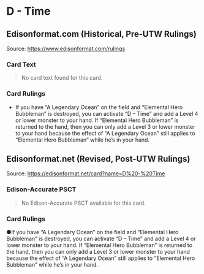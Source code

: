 # D - Time

## Edisonformat.com (Historical, Pre-UTW Rulings)

Source: https://www.edisonformat.com/rulings

### Card Text

> No card text found for this card.

### Card Rulings

*   If you have “A Legendary Ocean” on the field and “Elemental Hero Bubbleman” is destroyed, you can activate “D – Time” and add a Level 4 or lower monster to your hand. If “Elemental Hero Bubbleman” is returned to the hand, then you can only add a Level 3 or lower monster to your hand because the effect of “A Legendary Ocean” still applies to “Elemental Hero Bubbleman” while he’s in your hand.

## Edisonformat.net (Revised, Post-UTW Rulings)

Source: https://edisonformat.net/card?name=D%20-%20Time

### Edison-Accurate PSCT

> No Edison-Accurate PSCT available for this card.

### Card Rulings

●If you have “A Legendary Ocean” on the field and “Elemental Hero Bubbleman” is destroyed, you can activate “D – Time” and add a Level 4 or lower monster to your hand. If “Elemental Hero Bubbleman” is returned to the hand, then you can only add a Level 3 or lower monster to your hand because the effect of “A Legendary Ocean” still applies to “Elemental Hero Bubbleman” while he’s in your hand.
            